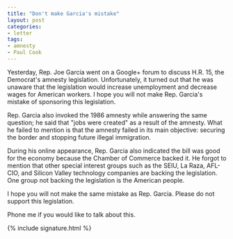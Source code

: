 ```yaml
---
title: "Don't make Garcia's mistake"
layout: post
categories:
- letter
tags:
- amnesty
- Paul Cook
---
```


Yesterday, Rep. Joe Garcia went on a Google+ forum to discuss H.R. 15, the Democrat's amnesty legislation. Unfortunately, it turned out that he was unaware that the legislation would increase unemployment and decrease wages for American workers. I hope you will not make Rep. Garcia's mistake of sponsoring this legislation.

Rep. Garcia also invoked the 1986 amnesty while answering the same question; he said that "jobs were created" as a result of the amnesty. What he failed to mention is that the amnesty failed in its main objective: securing the border and stopping future illegal immigration.

During his online appearance, Rep. Garcia also indicated the bill was good for the economy because the Chamber of Commerce backed it. He forgot to mention that other special interest groups such as the SEIU, La Raza, AFL-CIO, and Silicon Valley technology companies are backing the legislation. One group not backing the legislation is the American people.

I hope you will not make the same mistake as Rep. Garcia. Please do not support this legislation.

Phone me if you would like to talk about this.

{% include signature.html %}
